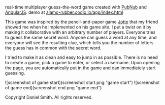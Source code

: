 real-time multiplayer guess-the-word game created with [PubNub](http://pubnub.com/) and [AngularJS](https://angularjs.org/). demo at [alamo-rubber.codio.io/app/index.html](http://alamo-rubber.codio.io/app/index.html)

This game was inspired by the pencil-and-paper game [Jotto](https://en.wikipedia.org/wiki/Jotto) that my friend showed me when he implemented on his game site. I put a twist on it by making it collaborative with an arbitrary number of players. Everyone tries to guess the same secret word. Anyone can guess a word at any time, and everyone will see the resulting clue, which tells you the number of letters the guess has in common with the secret word.

I tried to make it as clean and easy to jump in as possible. There is no need to create a game, pick a game to enter, or select a username. Upon opening the page, you are automatically put in the game and can immediately start guessing.

![screenshot of game start](screenshot start.png "game start")
![screenshot of game end](screenshot end.png "game end")

Copyright Daniel Smith. All rights reserved.